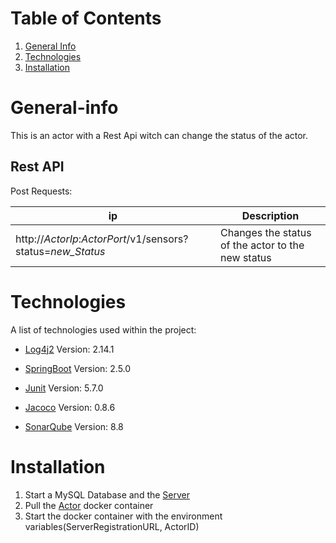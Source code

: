# Table of Contents

1. [General Info](#general-info)
2. [Technologies](#technologies)
3. [Installation](#installation)

# General-info

This is an actor with a Rest Api witch can change the status of the actor.


## Rest API

Post Requests:

| ip | Description|
| --- | --- |
| http://*ActorIp*:*ActorPort*/v1/sensors?status=*new_Status* | Changes the status of the actor to the new status|


# Technologies

 A list of technologies used within the project:

* [Log4j2](https://logging.apache.org/log4j/2.x/) Version: 2.14.1

* [SpringBoot](https://spring.io/projects/spring-boot) Version: 2.5.0

* [Junit](https://junit.org/junit5/) Version: 5.7.0

* [Jacoco](https://www.jacoco.org/jacoco/trunk/index.html) Version: 0.8.6

* [SonarQube](https://www.sonarqube.org/) Version: 8.8



# Installation

1. Start a MySQL Database and the [Server](inf-docker.fh-rosenheim.de/vv-inf-sose21/asbeckalexander/server)
2. Pull the [Actor](inf-docker.fh-rosenheim.de/vv-inf-sose21/asbeckalexander/actor) docker container
3. Start the docker container with the environment variables(ServerRegistrationURL, ActorID)
